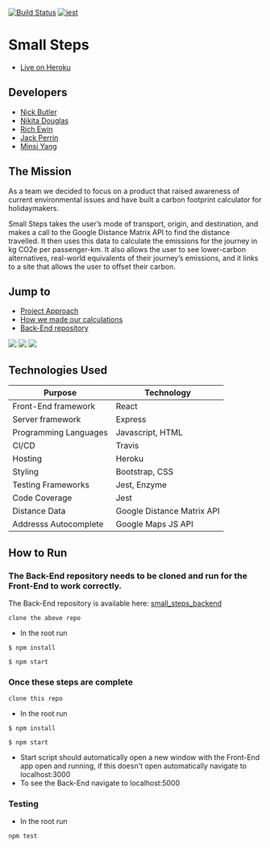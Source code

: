 [![Build Status](https://travis-ci.org/nwmbutler/carbon-front-end.svg?branch=master)](https://travis-ci.org/nwmbutler/carbon-front-end)
[![jest](https://jestjs.io/img/jest-badge.svg)](https://github.com/facebook/jest)

# Small Steps

* [Live on Heroku](https://small-steps2020.herokuapp.com/)

## Developers

- [Nick Butler](https://github.com/nwmbutler)
- [Nikita Douglas](https://github.com/NikitaDouglas)
- [Rich Ewin](https://github.com/RichEwin)
- [Jack Perrin](https://github.com/perrinjack)
- [Minsi Yang](https://github.com/minsiyang)

## The Mission

As a team we decided to focus on a product that raised awareness of current environmental issues and have built a carbon footprint calculator for holidaymakers.

Small Steps takes the user’s mode of transport, origin, and destination, and makes a call to the Google Distance Matrix API to find the distance travelled. It then uses this data to calculate the emissions for the journey in kg CO2e per passenger-km. It also allows the user to see lower-carbon alternatives, real-world equivalents of their journey’s emissions, and it links to a site that allows the user to offset their carbon.

## Jump to

* [Project Approach](https://github.com/nwmbutler/carbon-front-end/blob/README/approach.md)
* [How we made our calculations](https://github.com/nwmbutler/carbon-front-end/blob/README/CALCULATIONS.md)
* [Back-End repository](https://github.com/nwmbutler/Small_Steps_backend)

![](https://github.com/nwmbutler/Small_Steps/blob/master/public/Screenshot%202020-07-30%20at%2016.30.27.png?raw=true)
![](https://github.com/nwmbutler/Small_Steps/blob/master/public/Screenshot%202020-07-30%20at%2016.31.19.png?raw=true)
![](https://github.com/nwmbutler/Small_Steps/blob/master/public/Screenshot%202020-07-30%20at%2016.50.34.png?raw=true)

## Technologies Used

| Purpose                      |  Technology        |
| ---------------------------- | -----------------  |
| Front-End framework          | React              |
| Server framework             | Express            |
| Programming Languages        | Javascript, HTML   |
| CI/CD                        | Travis             |
| Hosting                      | Heroku             |
| Styling                      | Bootstrap, CSS     |
| Testing Frameworks           | Jest, Enzyme       |
| Code Coverage                | Jest               |
| Distance Data                | Google Distance Matrix API |
| Addresss Autocomplete        | Google Maps JS API   |

## How to Run

### The Back-End repository needs to be cloned and run for the Front-End to work correctly.

The Back-End repository is available here: 
[small_steps_backend](https://github.com/nwmbutler/Small_Steps_backend)

```
clone the above repo
```
- In the root run
```
$ npm install
```
```
$ npm start
```

### Once these steps are complete

```
clone this repo
```
* In the root run
```
$ npm install
```
```
$ npm start
```
* Start script should automatically open a new window with the Front-End app  open and running,
if this doesn't open automatically navigate to localhost:3000
* To see the Back-End navigate to localhost:5000

### Testing
- In the root run
```
npm test
```

